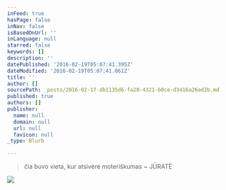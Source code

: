 ```yaml
---
inFeed: true
hasPage: false
inNav: false
isBasedOnUrl: ''
inLanguage: null
starred: false
keywords: []
description: ''
datePublished: '2016-02-19T05:07:41.395Z'
dateModified: '2016-02-19T05:07:41.061Z'
title: ''
author: []
sourcePath: _posts/2016-02-17-db1135d6-fa20-4321-b0ce-d3416a26ad2b.md
published: true
authors: []
publisher:
  name: null
  domain: null
  url: null
  favicon: null
_type: Blurb

---
```

> čia buvo vieta, kur atsivėrė moteriškumas ~ JŪRATĖ

![](https://s3-us-west-2.amazonaws.com/the-grid-img/p/a59ee97dd851d180b34ee2e8ccf161e38ae79ce2.jpg)